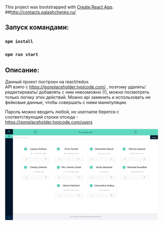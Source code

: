 This project was bootstrapped with [Create React App](https://github.com/facebook/create-react-app).
##http://contacts.palashchenko.ru/

## Запуск командами:

### `npm install`
### `npm run start`

## Описание:

Данный проект построен на react/redux. <br />
API взято с https://jsonplaceholder.typicode.com/ , поэтому удалять/ редактировать/ добавлять с ним невозможно (!), можно посмотреть только логику этих действий. Можно api заменить и использовать не фейковые данные, чтобы совершать с ними манипуляции.<br />

Пароль можно вводить любой, но username берется с соответствующий строки отсюда - https://jsonplaceholder.typicode.com/users


![Image details page blog](contacts.png)
